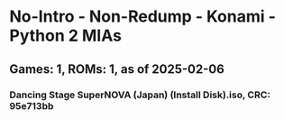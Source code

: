 # No-Intro - Non-Redump - Konami - Python 2 MIAs
## Games: 1, ROMs: 1, as of 2025-02-06
### Dancing Stage SuperNOVA (Japan) (Install Disk).iso, CRC: 95e713bb
